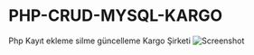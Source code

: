 # PHP-CRUD-MYSQL-KARGO
Php Kayıt ekleme silme güncelleme Kargo Şirketi
![Screenshot](../main/KargoWebSite/docs/anasayfa.png)
